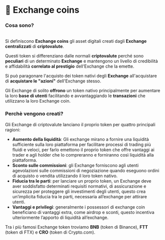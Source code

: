 # 🏫 Exchange coins

### Cosa sono? <a href="#cosa-sono" id="cosa-sono"></a>

\
Si definiscono **Exchange coins** gli asset digitali creati dagli **Exchange centralizzati** di **criptovalute**.

Questi token si differenziano dalle normali **criptovalute** perché sono **peculiari** di un determinato **Exchange** e mantengono un livello di credibilità e affidabilità **correlato al prestigio** dell’Exchange che la emette.

Si può paragonare l'acquisto dei token nativi degli **Exchange** all'acquistare di **acquistare le "azioni"** dell'Exchange stesso.

Gli Exchange di solito **offrono** un token nativo principalmente per aumentare la loro **base di utenti** facilitando e avvantaggiando le **transazioni** che utilizzano la loro Exchange coin.

### Perchè vengono creati? <a href="#perche-vengono-creati" id="perche-vengono-creati"></a>

Gli Exchange di criptovalute lanciano il proprio token per quattro principali ragioni:

* **Aumento della liquidità**: Gli exchange mirano a fornire una liquidità sufficiente sulla loro piattaforma per facilitare processi di trading più fluidi e veloci, per farlo emettono il proprio token che offre vantaggi ai trader e agli holder che lo compreranno e forniranno così liquidità alla piattaforma.
* **Sconto sulle commissioni**: gli Exchange forniscono agli utenti agevolazioni sulle commissioni di negoziazione quando eseguono ordini di acquisto o vendita utilizzando il loro token nativo.
* **Fiducia tra le parti**: per lanciare un proprio token, un Exchange deve aver soddisfatto determinati requisiti normativi, di assicurazione e sicurezza per proteggere gli investimenti degli utenti, questo crea un’implicita fiducia tra le parti, necessaria all’exchange per attirare utenti.
* **Vantaggi e privilegi**: generalmente i possessori di exchange coin beneficiano di vantaggi extra, come airdrop e sconti, questo incentiva ulteriormente l’apporto di liquidità all’exchange.

Tra i più famosi Exchange token troviamo **BNB** (token di Binance), **FTT** (token di FTX) e **CRO** (token di Crypto.com).
